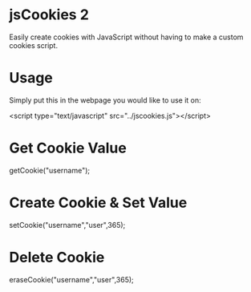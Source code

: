 jsCookies 2
=========

Easily create cookies with JavaScript without having to make a custom cookies script.


Usage
=========

Simply put this in the webpage you would like to use it on:

&lt;script type="text/javascript" src="../jscookies.js"&gt;&lt;/script&gt;

Get Cookie Value
=========
getCookie("username");

Create Cookie & Set Value
=========
setCookie("username","user",365);

Delete Cookie
=========
eraseCookie("username","user",365);
